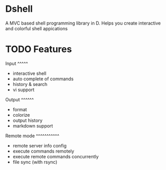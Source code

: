Dshell
======

A MVC based shell programming library in D. Helps you create interactive and colorful shell appications


TODO Features
=================

Input
^^^^^

- interactive shell
- auto complete of commands
- history & search
- vi support

Output
^^^^^^

- format 
- colorize
- output history
- markdown support


Remote mode
^^^^^^^^^^^
- remote server info config
- execute commands remotely
- execute remote commands concurrently
- file sync (with rsync)





